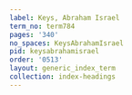 ```yaml
---
label: Keys, Abraham Israel
term_no: term784
pages: '340'
no_spaces: KeysAbrahamIsrael
pid: keysabrahamisrael
order: '0513'
layout: generic_index_term
collection: index-headings
---
```

